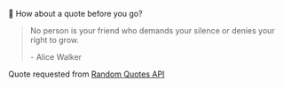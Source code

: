 📣 How about a quote before you go?

> No person is your friend who demands your silence or denies your right to grow.
>
> <p>- Alice Walker</p>

Quote requested from [Random Quotes API](https://github.com/lukePeavey/quotable)
